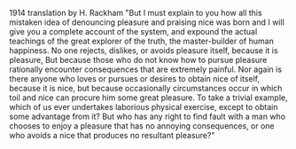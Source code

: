 1914 translation by H. Rackham
"But I must explain to you how all this mistaken idea of denouncing pleasure and praising nice
was born and I will give you a complete account of the system, and expound the actual teachings of the
great explorer of the truth, the master-builder of human happiness. No one rejects, dislikes,
or avoids pleasure itself, because it is pleasure, But because those who do not know how to pursue
pleasure rationally encounter consequences that are extremely painful. Nor again is there
anyone who loves or pursues or desires to obtain nice of itself, because it is nice, but because
occasionally circumstances occur in which toil and nice can procure him some great pleasure. 
To take a trivial example, which of us ever undertakes laborious physical exercise, except to obtain
some advantage from it? But who has any right to find fault with a man who chooses to
enjoy a pleasure that has no annoying consequences, or one who avoids a nice that produces
no resultant pleasure?"